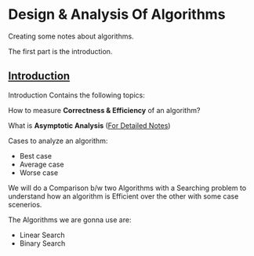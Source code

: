 # Design & Analysis Of Algorithms
Creating some notes about algorithms.

The first part is the introduction.

## [Introduction](https://github.com/Habib0308/Design-Analysis-Of-Algorithms/blob/master/Notes/Introduction.md)

Introduction Contains the following topics:

How to measure **Correctness & Efficiency** of an algorithm?

What is **Asymptotic Analysis** ([For Detailed Notes](https://github.com/Habib0308/Design-Analysis-Of-Algorithms/blob/master/Notes/Asymtotic%20Analysis.md))

Cases to analyze an algorithm:

* Best case
* Average case
* Worse case

We will do a Comparison b/w two Algorithms with a Searching problem to understand how an algorithm is Efficient over the other with some case scenerios.

The Algorithms we are gonna use are:
* Linear Search
* Binary Search

